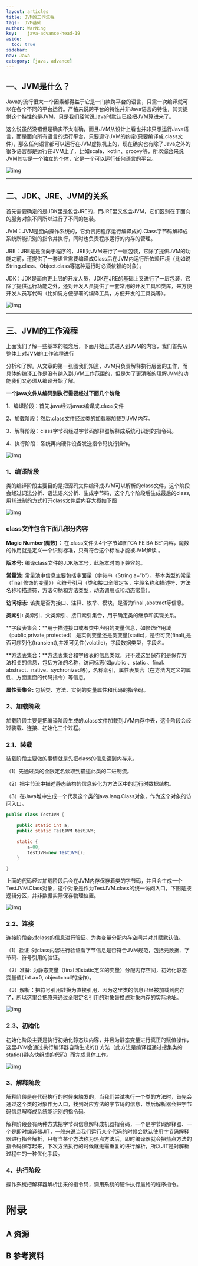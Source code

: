 ```yaml
---
layout: articles
title: JVM的工作流程
tags:  JVM基础
author: WarNing
key:    java-advance-head-19
aside:
  toc: true
sidebar:
nav: Java
category: [java, advance]
---
```



<!--more-->


## **一、JVM是什么？**

Java的流行很大一个因素都得益于它是一门款跨平台的语言，只需一次编译就可以在各个不同的平台运行。严格来说跨平台的特性并非Java语言的特性，其实提供这个特性的是JVM，只是我们经常说Java时默认已经把JVM算进来了。

这么说虽然没错但是确实不太准确，而且JVM从设计上看也并非只想运行Java语言，而是面向所有语言的运行平台，只要遵守JVM的约定(只要编译成.class文件)，那么任何语言都可以运行在JVM虚拟机上的，现在确实也有除了Java之外的很多语言都是运行在JVM上了，比如scala、kotlin、groovy等，所以综合来说JVM其实是一个独立的个体，它是一个可以运行任何语言的平台。



![img](https://pic4.zhimg.com/80/v2-d04887ad9c193054dd11c53c73680ce7_720w.jpg)

------

## **二、JDK、JRE、JVM的关系**

首先需要确定的是JDK里是包含JRE的，而JRE里又包含JVM，它们区别在于面向的服务对象不同所以进行了不同的包装。

JVM：JVM是面向操作系统的，它负责把程序运行编译成的.Class字节码解释成系统所能识别的指令并执行，同时也负责程序运行的内存的管理。

JRE：JRE是是面向于程序的，JRE对JVM进行了一层包装，它除了提供JVM的功能之前，还提供了一套语言需要编译成Class后在JVM内运行所依赖环境（比如说 String.class、Object.class等这种运行时必须依赖的对象）。

JDK：JDK是面向更上层的开发人员，JDK在JRE的基础上又进行了一层包装，它除了提供运行功能之外，还对开发人员提供了一套常用的开发工具和类库，来方便开发人员写代码（比如说方便部署的编译工具，方便开发的工具类等）。

![img](https://pic2.zhimg.com/80/v2-474bb4a444f55c754e26be7a54a3e5cd_720w.jpg)

------

## **三、JVM的工作流程**

上面我们了解一些基本的概念后，下面开始正式进入到JVM的内容，我们首先从整体上对JVM的工作流程进行

分析和了解。从文章的第一张图我们知道，JVM只负责解释执行层面的工作，而具体的编译工作是没有纳入到JVM工作范围的，但是为了更清晰的理解JVM的功能我们又必须从编译开始了解。



**一个java文件从编码到执行需要经过下面几个阶段**

1、编译阶段：首先.java经过javac编译成.class文件

2、加载阶段：然后.class文件经过类的加载器加载到JVM内存。

3、解释阶段：class字节码经过字节码解释器解释成系统可识别的指令码。

4、执行阶段：系统再向硬件设备发送指令码执行操作。



![img](https://pic3.zhimg.com/80/v2-56609c83569bd4f6f268a829b098a196_720w.jpg)



### **1、编译阶段**

类的编译阶段主要目的是把源码文件编译成JVM可以解析的class文件，这个阶段会经过词法分析、语法语义分析、生成字节码，这个几个阶段后生成最后的class, 用16进制的方式打开class文件后内容大概如下图



![img](https://pic4.zhimg.com/80/v2-5f4db34aebda8e0ed97d8b966bb9ab5f_720w.jpg)







### **class文件包含下面几部分内容**

**Magic Number(魔数)：** 在.class文件头4个字节如图“CA FE BA BE”内容，魔数的作用就是定义一个识别标准，只有符合这个标准才能被JVM解读 。

**版本号:** 编译class文件的JDK版本号，此版本时向下兼容的。

**常量池:** 常量池中信息主要包括字面量（字符串（String a=“b”）、基本类型的常量（final 修饰的变量））和符号引用（类和接口全限定名，字段名称和描述符、方法名称和描述符，方法句柄和方法类型，动态调用点和动态常量）。

**访问标志:** 该类是否为接口、注释、枚举、模块，是否为final ,abstract等信息。

**类索引:** 类索引、父类索引、接口索引集合，用于确定类的继承和实现关系。

**字段表集合：**用于描述接口或者类中声明的变量信息，如修饰作用域（public,private,protected）,是实例变量还是类变量(static)，是否可变(final),是否可序列化(transient),并发可见性(volatile)，字段数据类型，字段名。

**方法表集合：**方法表集合和字段表的信息类似，只不过这里保存的是保存方法相关的信息，包括方法的名称，访问标志(如public 、static 、final、abstract、native、sychronized等)，名称索引，属性表集合（在方法内定义的属性、方面里面的代码指令）等信息。

**属性表集合:** 包括类、方法、实例的变量属性和代码的指令码。



### **2、加载阶段**

加载阶段主要是把编译阶段生成的.class文件加载到JVM内存中去，这个阶段会经过装载、连接、初始化三个过程。

### **2.1、装载**

装载阶段主要做的事情就是先把class的信息读到内存来。

（1）先通过类的全限定名读取到描述此类的二进制流。

（2）把字节流中描述静态结构的信息转化为方法区中的运行时数据结构。

（3）在Java堆中生成一个代表这个类的java.lang.Class对象，作为这个对象的访问入口。



```java
public class TestJVM {

    public static int a;
    public static TestJVM testJVM;

    static {
        a=88;
        testJVM=new TestJVM();
    }

}
```

上面的代码经过加载阶段后会在JVM内存保存着类的字节码，并且会生成一个TestJVM.Class对象，这个对象是作为TestJVM.class的统一访问入口，下图是按逻辑分区，并非数据实际保存物理位置。

![img](https://pic3.zhimg.com/80/v2-c3e0237733011371dcb06f952561d2e2_720w.jpg)



### 2.2、**连接**

连接阶段会对class的信息进行验证、为类变量分配内存空间并对其赋默认值。

（1）验证 :对class内容进行验证看字节信息是否符合JVM规范，包括元数据、字节码、符号引用的验证。

（2）准备: 为静态变量（final 和static定义的变量）分配内存空间，初始化静态变量值( int a=0, object=null的操作)。

（3）解析：把符号引用转换为直接引用，因为这里类的信息已经被加载到内存了，所以这里会把原来通过全限定名引用的对象替换成对象内存的实际地址。

![img](https://pic2.zhimg.com/80/v2-8961df925ef3aef0d6df2687d5043b7d_720w.jpg)

### 2.3、**初始化**

初始化阶段主要是执行初始化静态块内容，并且为静态变量进行真正的赋值操作，这里JVM会通过执行编译器自动生成的<clinit>() 方法（此方法是编译器通过搜集类的static{}静态快组成的代码）而完成具体工作。

![img](https://pic3.zhimg.com/80/v2-d6dcd8696b8d5b5507512e0db8df02d2_720w.jpg)



### **3、解释阶段**

解释阶段是在代码执行的时候来触发的，当我们尝试执行一个类的方法时，首先会通过这个类的对象作为入口，找到对应方法的字节码的信息，然后解析器会把字节码信息解释成系统能识别的指令码。

解释阶段会有两种方式把字节码信息解释成机器指令码，一个是字节码解释器、一个是即时编译器JIT，一般来说当我们运行某个代码的时候会默认使用字节码解释器进行指令解析，只有当某个方法称为热点方法后，即时编译器就会把热点方法的指令码保存起来，下次方法执行的时候就无需重复的进行解析，所以JIT是对解析过程中的一种优化手段。



### **4、执行阶段**

操作系统把解释器解析出来的指令码，调用系统的硬件执行最终的程序指令。
# 附录
## A 资源
## B 参考资料


